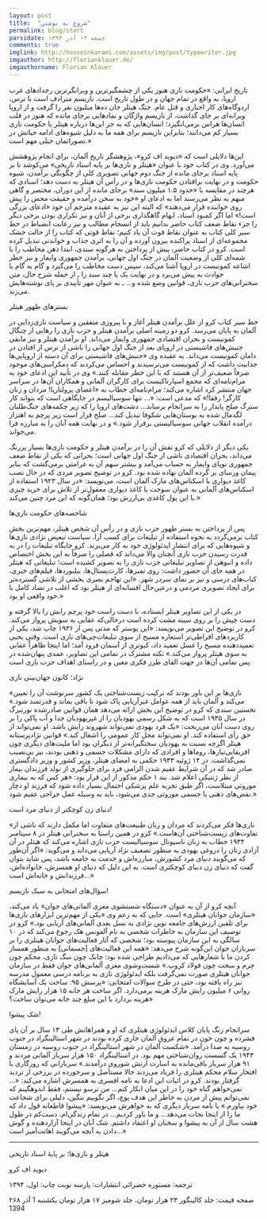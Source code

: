 ```yaml
---
layout: post
title:  "شروع به نوشتن"
permalink: blog/start
parsidate: جمعه ۱۴ آذر ۱۳۹۳
comments: true
imglink: http://hosseinkarami.com/assets/img/post/typewriter.jpg
imgauthor: http://florianklauer.de/
imgauthorname: Florian Klauer
---
```


تاریخ ایرانی: «حکومت نازی هنوز یکی از چشمگیرترین و ویرانگرترین رخدادهای غرب اروپا، به واقع در تمام جهان و در طول تاریخ است. نازیسم مترادف است با ترس، اردوگاه‌های کار اجباری و قتل عام. جنگ هیتلر جان ده‌ها میلیون نفر را گرفت و از اروپا ویرانه‌ای بر جای گذاشت. از نازیسم واژگان و نمادهایی برجای مانده که هنوز در قلب انسان‌ها هراس برمی‌انگیزد؛ انسان‌هایی که به جز این‌ها درباره هیتلر یا حکومت نازی بسیار کم می‌دانند؛ بنابراین نازیسم برای همه ما به دلیل شیوه‌های ادامه حیاتش در تصوراتمان خیلی مهم است.»


این‌ها دلایلی است که «دیوید اف کرو»، پژوهشگر تاریخ آلمان، برای انجام پژوهشش می‌آورد. وی در کتاب خود با عنوان «هیتلر و نازی‌ها بر پایه اسناد تاریخی» می‌کوشد تا بر پایه اسناد برجای مانده از جنگ دوم جهانی تصویری کلی از چگونگی برآمدن، شیوه حکومت و در نهایت برافتادن حکومت نازی‌ها و در رأس آن هیتلر به دست دهد؛ اسنادی که هرچند در مقایسه با «حدود ۱.۵ میلیون سند» برجای مانده از این دوران، مختصر و گاهی مبهم به نظر می‌رسند اما به ادعای او «خود به سخن درآمده و حقیقت محض را پیش روی خواننده قرار می‌دهند» که البته این نیز به عقیده مترجم آن خود «ادعای بزرگی است!» اما اگر کمبود اسناد، ابهام گاهگداری برخی از آنان و نیز تکراری بودن برخی دیگر را جزء نقاط ضعف کتاب حاضر بدانیم باید از انسجام مطالب و نیز رعایت انضباط در خط سیر کلی کتاب به عنوان نقاط قوت آن یاد کنیم؛ نقاط قوتی که کتاب را از حالت خشک مجموعه‌ای از اسناد پراکنده بیرون آورده و آن را به اثری جذاب و خواندنی تبدیل کرده است. کرو در کتاب حاضر، پیش از پرداختن به هرگونه سندی، ابتدا ذهن مخاطب را با شمه‌ای کلی از وضعیت آلمان در جنگ اول جهانی، برآمدن جمهوری وایمار و نیز خطر اشاعه کمونیست در اروپا آشنا می‌کند، سپس دست مخاطب را می‌گیرد و گام‌ به‌ گام با حوادث به پیش می‌برد و در نهایت یک یا چند سند را ـ از جمله شرح‌ حال، متن سخنرانی‌های حزب نازی، قوانین وضع‌ شده و... ـ به عنوان مهر تأییدی بر پای نوشته‌هایش می‌زند.


بسترهای ظهور هیتلر

خط سیر کتاب کرو از علل برآمدن هیتلر آغاز و با پیروزی متفقین و سیاست نازی‌زدایی در آلمان به پایان می‌رسد. کرو دو زمینه اصلی برآمدن هیتلر و حزب نازی را رهایی از چنگال کمونیست و بحران اقتصادی جمهوری وایمار می‌داند. او برآمدن هیتلر و نیز مابقی جنبش‌های فاشیستی در اروپای بعد از جنگ اول جهانی را ناشی از ترس از افتادن در دامان کمونیست می‌داند. به عقیده وی «جنبش‌های فاشیستی برای آن دسته از اروپایی‌ها جذابیت داشت که از کمونیست می‌ترسیدند و احساس می‌کردند که دمکراسی‌های موجود صرفاً ضعیف‌تر از آن هستند که با این خطر مقابله کنند.» وی در تأیید این ادعای خود به مرام‌نامه‌ای که مجمع اسپارتاکیست برای کارگران آلمانی و همکاران آن‌ها در سراسر جهان منتشر کرد اشاره می‌کند؛ مرام‌نامه‌ای خطاب به «اعضای پرولتاریا! مردان و زنان کارگر! رفقا!» که مدعی است: «... تنها سوسیالیسم در جایگاهی است که بتواند کار سترگ صلح پایدار را به سرانجام برساند... دشت‌های اروپا را که زیر چکمه‌های جنگ‌طلبان لگدمال شده به بوستان‌هایی شکوفا تبدیل کند... صلح قرار است زیر پرچم به اهتزاز درآمده انقلاب جهانی سوسیالیستی برقرار شود.» و در نهایت همه آنان را به مبارزه فرا می‌خواند.

یکی دیگر از دلایلی که کرو نقش آن را در برآمدن هیتلر و حکومت نازی‌ها بسیار پررنگ می‌داند، بحران اقتصادی ناشی از جنگ اول جهانی است؛ بحرانی که یکی از نقاط ضعف جمهوری نوپای وایمار به حساب می‌آمد و بیشتر سهم آن به غرامتی برمی‌گشت که بنابر پیمان ورسای بر گرده آلمان نهاده شده بود. کرو در توضیح تصویر مردی که در حال نصب کاغذ دیواری با اسکناس‌های مارک آلمان است، می‌نویسد: «در سال ۱۹۲۳ استفاده از اسکناس‌های آلمانی به عنوان سوخت یا کاغذ دیواری معقول‌تر از تلاش برای خرید چیزی با این پول کاغذی بی‌ارزش بود؛ همان‌گونه که این مرد چنین می‌کند.»


شاخصه‌های حکومت نازی‌ها

پس از پرداختن به بستر ظهور حزب نازی و در رأس آن شخص هیتلر، مهم‌ترین بخش کتاب برمی‌گردد به نحوه استفاده از تبلیغات برای کسب آرا، سیاست تبعیض نژادی نازی‌ها و شیوه‌هایی که برای انتشار ایدئولوژی خود به کار می‌برند. کرو جایگاه تبلیغات را در به قدرت رسیدن حزب نازی آنچنان والا می‌داند که فصلی را صرفاً به این بخش اختصاص داده و انبوهی از تصاویر تبلیغاتی حزب نازی را به تصویر کشیده است؛ تبلیغاتی که هیتلر در همه‌ جای آن حضور داشت: روی تمبرها، کارت‌پستال‌ها، بیلبوردها، فیلم‌های خبری، کتاب‌های درسی و نیز بر نمای سردر شهر. «این تهاجم بصری بخشی از تلاشی گسترده‌تر برای ایجاد تصویری مردمی و درعین‌حال افسانه‌ای از هیتلر بود که اغلب در تضاد کامل با خود واقعی او بود.»



در یکی از این تصاویر هیتلر ایستاده، با دست راست خود پرچم رایش را بالا گرفته و دست چپش را بر روی سینه مشت کرده است درحالی‌که عقابی به سویش پرواز می‌کند. کرو در توضیح این تصویر می‌نویسد: «این پوستر که مدتی پس از ۱۹۳۶ چاپ شد، یکی از کاربردهای افراطی‌تر استعاره مسیح از سوی تبلیغات‌چی‌های نازی است. وقتی یحیی تعمیددهنده مسیح را غسل تعمید داد، کبوتری از آسمان فرود آمد؛ اما اینجا ظاهراً عقابی به سوی هیتلر پرواز می‌کند.» نکته مشترک در تمامی این تصاویر، عمدی پنهان‌شده در پس تمامی آن‌ها در جهت القای طرز فکری معین و در راستای اهداف حزب نازی است.


نژاد؛ کانون جهان‌بینی نازی

«نازی‌ها بر این باور بودند که ترکیب زیست‌شناختی یک کشور سرنوشت آن را تعیین می‌کند و آلمان باید از همه عوامل غیرآریایی پاک شود تا باقی بماند و قدرتمند شود.» نخستین سندی که کرو در توضیح این بخش ارائه می‌دهد همان قوانین صادرشده نورنبرگ در سال ۱۹۳۵ است که به شکل رسمی یهودیان را از غیریهودیان جدا و آب پاکی را بر روی دست آنان می‌ریخت: «یک فرد یهودی نمی‌تواند شهروند رایش باشد. او نمی‌تواند از حق رأی استفاده کند. او نمی‌تواند محل کار عمومی را اشغال کند.» قوانین نژادپرستانه هیتلر اگرچه نسبت به یهودیان سختگیرانه‌تر از دیگران بود اما ملیت‌های دیگری چون افریقایی‌تبارها، روماها و افرادی که دارای مشکلات جسمی و ذهنی بودند، نیز بی‌نصیب نمی‌گذاشت. در ۱۴ ژوئیه ۱۹۳۳ حکمی به امضای هیتلر، وزیر کشور و وزیر دادگستری صادر شد که در آن شرایط عقیم شدن الزامی فرد برای جلوگیری از تولد فرزندان بیمار از نظر ژنتیکی اعلام شد. بند ۱ حکم مذکور از این قرار بود: «هر کس که به بیماری موروثی مبتلاست، اگر طبق تجربه علم پزشکی احتمال بسیار داده شود که فرزند او دچار نقص‌های ذهنی یا جسمی موروثی جدی می‌شود، باید به وسیله عمل جراحی عقیم شود.»


دنیای زن کوچکتر از دنیای مرد است!

«نازی‌ها فکر می‌کردند که مردان و زنان طبیعت‌های متفاوت اما مکمل دارند که ناشی از تفاوت‌های زیست‌شناختی آن‌هاست.» کرو در همین راستا به سخنرانی هیتلر در ۸ سپتامبر ۱۹۳۴ خطاب به زنان ناسیونال سوسیالیست حزب نازی اشاره می‌کند که هیتلر در آن آزادی زنان را دروغی یهودی به منظور تضعیف‌ نژاد آریایی می‌داند و می‌گوید: «اگر آن‌طور که می‌گویند دنیای مرد کشورش، مبارزه‌اش و خدمت به جامعه باشد، پس شاید بتوان گفت که دنیای زن دنیای کوچکتری است. به این دلیل که دنیای او همسرش، خانواده‌اش، فرزندانش و خانه‌اش است...»


سؤال‌های امتحانی به سبک نازیسم!

آنچه کرو از آن به عنوان «دستگاه شستشوی مغزی آلمانی‌های جوان» یاد می‌کند، «سازمان جوانان هیتلری» است. جایی که به زعم وی «یکی از مهم‌ترین ابزارهای نازی‌ها برای تلقین ارزش‌های جامعه نوین نژادی به نسل بعدی آلمانی‌های آریایی بود.» کرو در توصیف این سازمان به خاطرات شخصی به نام آلفونس هک رجوع می‌کند که در ۱۰ سالگی به این سازمان پیوسته بود؛ شخصی که آثار فعالیت‌های جوانان هیتلری را بر سربازان جوان این‌گونه شرح می‌دهد: «همه این فعالیت‌های [جسمانی] به منظور همساز کردن ما با شعارهایی که می‌دادیم طراحی شده بود: چابک چون سگ تازی، محکم چون چرم و سخت چون فولاد کروپ.» شست‌وشوی مغزی آلمانی‌های جوان فقط در سازمان جوانان هیتلری صورت نمی‌گرفت بلکه ایدئولوژی نازی به برنامه درسی معمول مدرسه نیز راه یافته بود، حتی در طرح سوالات امتحانی: «پرسش ۹۵: ساخت یک آسایشگاه روانی ۶ میلیون رایش مارک هزینه برمی‌دارد. اگر ساخت هر خانه ۱۵ هزار رایش مارک هزینه بردارد با این مبلغ چند خانه می‌توان ساخت؟»


شک پیشوا!

سرانجام زنگ پایان کلاس ایدئولوژی هیتلری که او و همراهانش طی ۱۳ سال بر آن پای فشرده و چون خون در تمام عروق آلمان جاری کرده بودند در شهر استالینگراد در جنوب روسیه به صدا درآمد. «شکست آلمان در شهر استالینگراد در جنوب روسیه در زمستان ۱۹۴۳ یک گسست روان‌شناختی مهم بود. در استالینگراد ۱۵۰ هزار سرباز آلمانی مردند و ۹۱ هزار سرباز باقی‌مانده به اسارت ارتش شوروی درآمدند.» سربازانی که روزگاری با افتخار سلام محکم هیتلری را فریاد می‌زدند حالا مستأصل و سرخورده در برزخی از تردید گرفتار بودند. کرو در اثبات این ادعا به نامه افسری به همسرش اشاره می‌کند: «... نمی‌خواهم گناه خود را در این میان انکار کنم... من ترسو نیستم، فقط اندوهگینم که نمی‌توانم پیش از مردن به خاطر این هدف پوچ، اگر نگوییم ننگین، دلیلی برای شجاعت خود بیاورم.» یا نامه سرباز دیگری که به خواهرش می‌نویسد: «پیشوا قاطعانه قول داد که ما را از اینجا نجات می‌دهد... و ما باور کردیم... در تمام زندگی‌ام، دست‌کم در طول هشت سال از آن به پیشوا و سخنان او اعتقاد داشتم. شک آنان در اینجا آزاردهنده و گوش دادن به آنچه می‌گویند اهانت‌آمیز است...»



***



هیتلر و نازی‌ها؛ بر پایهٔ اسناد تاریخی

دیوید اف کرو

ترجمه: مستوره خضرائی
انتشارات: پارسه
نوبت چاپ: اول، ۱۳۹۴

۲۶۸ صفحه
قیمت: جلد کالینگور ۲۳ هزار تومان، جلد شومیز ۱۷ هزار تومان
يکشنبه 1 آذر 1394